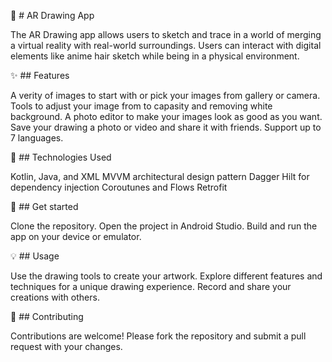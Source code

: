 🎨 # AR Drawing App

The AR Drawing app allows users to sketch and trace in a world of merging a virtual reality with real-world surroundings. Users can interact with digital elements like anime hair sketch while being in a physical environment.


✨ ## Features

A verity of images to start with or pick your images from gallery or camera.
Tools to adjust your image from to capasity and removing white background.
A photo editor to make your images look as good as you want.
Save your drawing a photo or video and share it with friends.
Support up to 7 languages.

🚀 ## Technologies Used

Kotlin, Java, and XML
MVVM architectural design pattern
Dagger Hilt for dependency injection
Coroutunes and Flows
Retrofit

📲 ## Get started

Clone the repository.
Open the project in Android Studio.
Build and run the app on your device or emulator.

💡 ## Usage

Use the drawing tools to create your artwork.
Explore different features and techniques for a unique drawing experience.
Record and share your creations with others.

🤝 ## Contributing

Contributions are welcome! Please fork the repository and submit a pull request with your changes.
